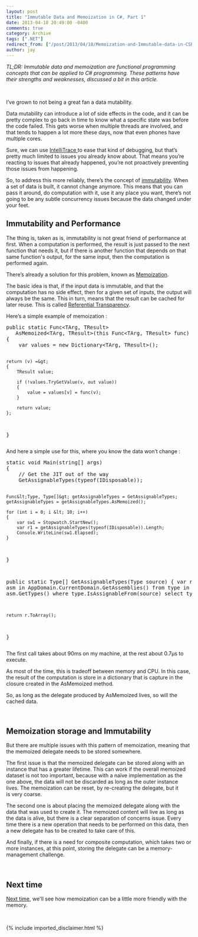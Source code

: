 ```yaml
---
layout: post
title: "Immutable Data and Memoization in C#, Part 1"
date: 2013-04-18 20:49:00 -0400
comments: true
category: Archive
tags: [".NET"]
redirect_from: ["/post/2013/04/18/Memoization-and-Immutable-data-in-CSharp-Part-1", "/post/2013/04/18/memoization-and-immutable-data-in-csharp-part-1"]
author: jay
---
```

<p><em>TL;DR: Immutable data and memoization are functional programming concepts that can be applied to C# programming. These patterns have their strengths and weaknesses,&nbsp;discussed a bit&nbsp;in this article.&nbsp;</em></p>
<p>&nbsp;</p>
<p>I&rsquo;ve grown to not being a great fan a data mutability.</p>
<p>Data mutability can introduce a lot of side effects in the code, and it can be pretty complex to go back in time to know what a specific state was before the code failed. This gets worse when multiple threads are involved, and that tends to happen a lot more these days, now that even phones have multiple cores.</p>
<p>Sure, we can use <a href="http://msdn.microsoft.com/en-us/magazine/ee336126.aspx">IntelliTrace </a>to ease that kind of debugging, but that&rsquo;s pretty much limited to issues you already know about. That means you&rsquo;re reacting to issues that already happened, you&rsquo;re not proactively preventing those issues from happening.</p>
<p>So, to address this more reliably, there&rsquo;s the concept of <a href="https://en.wikipedia.org/wiki/Immutable_object">immutability</a>. When a set of data is built, it cannot change anymore. This means that you can pass it around, do computation with it, use it any place you want, there&rsquo;s not going to be any subtle concurrency issues because the data changed under your feet.</p>
<!-- more -->
<h2>Immutability and Performance</h2>
<p>The thing is, taken as is, immutability is not&nbsp;great friend of performance at first. When a computation is performed, the result is just passed to the next function that needs it, but if there is another function that depends on that same function's output, for the same input, then the computation is performed again.</p>
<p>There&rsquo;s already a solution for this problem, known as <a href="https://en.wikipedia.org/wiki/Memoization">Memoization</a>.</p>
<p>The basic idea is that, if the input data is immutable, and that the computation has no side effect, then for a given set of inputs, the output will always be the same. This in turn, means that the result can be cached for later reuse. This is called <a href="http://en.wikipedia.org/wiki/Referential_transparency_(computer_science)">Referential Transparency</a>.</p>
<p>Here&rsquo;s a simple example of memoization :</p>
<pre class="brush: c-sharp">public static Func&lt;TArg, TResult&gt; 
   AsMemoized&lt;TArg, TResult&gt;(this Func&lt;TArg, TResult&gt; func)
{
    var values = new Dictionary&lt;TArg, TResult&gt;();

    return (v) =&gt;
    {
        TResult value;

        if (!values.TryGetValue(v, out value))
        {
            value = values[v] = func(v);
        }

        return value;
    };
}
    </pre>
<p>And here a simple use for this, where you know the data won&rsquo;t change :</p>
<pre class="brush: c-sharp">static void Main(string[] args)
{
    // Get the JIT out of the way
    GetAssignableTypes(typeof(IDisposable));

    Func&lt;Type, Type[]&gt; getAssignableTypes = GetAssignableTypes;
    getAssignableTypes = getAssignableTypes.AsMemoized();

    for (int i = 0; i &lt; 10; i++)
    {
        var sw1 = Stopwatch.StartNew();
        var r1 = getAssignableTypes(typeof(IDisposable)).Length;
        Console.WriteLine(sw1.Elapsed);
    }
}

public static Type[] GetAssignableTypes(Type source)
{
    var r =
        from asm in AppDomain.CurrentDomain.GetAssemblies()
        from type in asm.GetTypes()
        where type.IsAssignableFrom(source)
        select type;

    return r.ToArray();
}
</pre>
<p>The first call takes about 90ms on my machine, at the rest about 0.7&micro;s to execute.</p>
<p>As most of the time, this is tradeoff between memory and CPU. In this case, the result of the computation is store in a dictionary that is capture in the closure created in the AsMemoized method.</p>
<p>So, as long as the delegate produced by AsMemoized lives, so will the cached data.</p>
<p>&nbsp;</p>
<h2>Memoization storage and Immutability</h2>
<p>But there are multiple issues with this pattern of memoization, meaning that the memoized delegate needs to be stored somewhere.</p>
<p>The first issue is that the memoized delegate can be stored along with an instance that has a greater lifetime. This can work if the overall memoized dataset is not too important, because with a na&iuml;ve implementation as the one above, the data will not be discarded as long as the outer instance lives. The memoization can be reset, by re-creating the delegate, but it is&nbsp;very coarse.</p>
<p>The second one is about placing the memoized delegate along with the data that was used to create it. The memoized content will live as long as the data is alive, but there is a clear separation of concerns issue. Every time there is a new operation that needs to be performed on this data, then a new delegate has to be created to take care of this.</p>
<p>And finally, if there is a need for composite computation, which takes two or more instances, at this point, storing the delegate can be a memory-management challenge.</p>
<p>&nbsp;</p>
<h2>Next time</h2>
<p><a href="http://www.jaylee.org/post/2013/04/22/Immutable-Data-and-Memoization-in-CSharp-Part-2.aspx">Next time</a>, we'll see how memoization can be a little more friendly with the memory.</p>
<p>&nbsp;</p>
{% include imported_disclaimer.html %}
